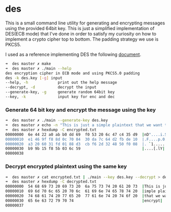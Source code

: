 # des

This is a small command line utility for generating and encrypting messages using the provided 64bit key.
This is just a simplified implementation of DES(ECB mode) that I've done in order to satisfy my curiosity on how to implement a crypto cipher top to bottom. The padding strategy we use is PKCS5.

I used as a reference implementing DES the following [document](http://page.math.tu-berlin.de/~kant/teaching/hess/krypto-ws2006/des.htm).

```bash
➜  des master ✗ make
➜  des master ✗ ./main --help
des encryption cipher in ECB mode and using PKCS5.0 padding
des -k des.key [-g] input
--help, -h             print out the help message
--decrypt, -d          decrypt the input
--generate-key, -g     generate random 64bit key
--key, -k              input key for enc and dec
```


### Generate 64 bit key and encrypt the message using the key
```bash
➜  des master ✗ ./main --generate-key des.key 
➜  des master ✗ echo -n "This is just a simple plaintext that we want to encrypt" | ./main --key des.key > encrypted.txt
➜  des master ✗ hexdump -C encrypted.txt 
00000000  6e 44 22 a0 ab b0 dd 69  f0 53 20 6c 47 c4 35 d9  |nD"....i.S lG.5.|
00000010  e1 46 9f f8 8d 0c 70 84  30 da 7c 64 d2 fb de 10  |.F....p.0.|d....|
00000020  a3 20 60 31 fd 01 88 d3  cb f6 2d 32 48 50 f0 08  |. `1......-2HP..|
00000030  b9 9b 15 f8 5b 03 6c 59                           |....[.lY|
00000038
```

### Decrypt encrypted plaintext using the same key

```bash
➜  des master ✗ cat encrypted.txt | ./main --key des.key --decrypt > decrypted.txt
➜  des master ✗ hexdump -C decrypted.txt 
00000000  54 68 69 73 20 69 73 20  6a 75 73 74 20 61 20 73  |This is just a s|
00000010  69 6d 70 6c 65 20 70 6c  61 69 6e 74 65 78 74 20  |imple plaintext |
00000020  74 68 61 74 20 77 65 20  77 61 6e 74 20 74 6f 20  |that we want to |
00000030  65 6e 63 72 79 70 74                              |encrypt|
00000037
```

